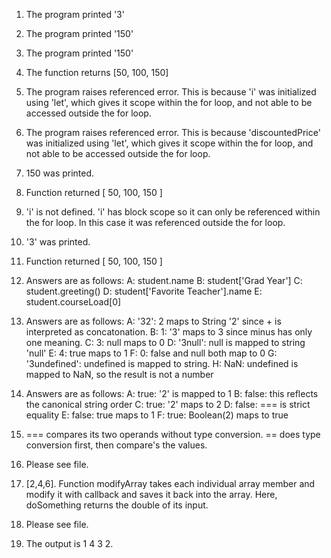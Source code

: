 1. The program printed '3'
2. The program printed '150'
3. The program printed '150'
4. The function returns [50, 100, 150]
5. The program raises referenced error. This is because 'i' was initialized using 'let', which gives it scope within the for loop, and not able to be accessed outside the for loop.
6. The program raises referenced error. This is because 'discountedPrice' was initialized using 'let', which gives it scope within the for loop, and not able to be accessed outside the for loop.
7. 150 was printed.
8. Function returned [ 50, 100, 150 ]
9. 'i' is not defined. 'i' has block scope so it can only be referenced within the for loop. In this case it was referenced outside the for loop.
10. '3' was printed.
11. Function returned [ 50, 100, 150 ]

12. Answers are as follows:
	A: student.name
	B: student['Grad Year']
	C: student.greeting()
	D: student['Favorite Teacher'].name
	E: student.courseLoad[0]

13. Answers are as follows:
	A: '32': 2 maps to String '2' since + is interpreted as concatonation.
	B: 1: '3' maps to 3 since minus has only one meaning.
	C: 3: null maps to 0
	D: '3null': null is mapped to string 'null'
	E: 4: true maps to 1
	F: 0: false and null both map to 0
	G: '3undefined': undefined is mapped to string.
	H: NaN: undefined is mapped to NaN, so the result is not a number
14. Answers are as follows:
	A: true: '2' is mapped to 1
	B: false: this reflects the canonical string order
	C: true: '2' maps to 2
	D: false: === is strict equality
	E: false: true maps to 1
	F: true: Boolean(2) maps to true
15. === compares its two operands without type conversion. == does type conversion first, then compare's the values.

16. Please see file.

17. [2,4,6]. Function modifyArray takes each individual array member and modify it with callback and saves it back into the array. Here, doSomething returns the double of its input.

18. Please see file.

19. The output is 1 4 3 2.












